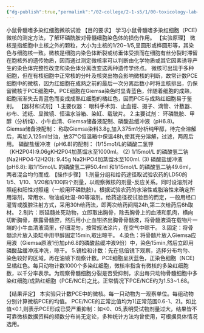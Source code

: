 ```yaml
---
{"dg-publish":true,"permalink":"/02-college/2-1-s5/1/00-toxicology-lab-class/mouse-bone-marrow-polychromatic-erythrocyte-micronucleus-test/","tags":["毒理学基础","实验课/毒理学"]}
---
```


小鼠骨髓嗜多染红细胞微核试验
【目的要求】
学习小鼠骨髓嗜多染红细胞（PCE)微核的测定方法，了解环磷酰胺对骨髓细胞染色体的损伤作用。
【实验原理】
微核是指细胞中主核之外的颗粒，大小为主核的1/20~1/5,呈圆形或桦圆形等，其染色与细胞核一致。微核是细胞内染色体断裂或纺垂体受损而在细胞有丝分裂时滞留在胞核外的遗传物质，因而通过测定微核率可以判断由化学物质或其它因素诱导产生的染色体完整性改变和染色体分离改变这两种遗传学终点。
微核可出现于多种细胞，但在有核细胞中正常核的分叶及核突出物会影响微核的判断，故常计数PCE细胞中的微核，因为红细胞在成熟之前的最后一次分离后数小时将主核排出，仍保留微核于PCE细胞中。PCE细胞在Giemsa染色时显青蓝色，伴随着细胞的成熟，细胞渐渐失去青蓝色而变成成熟红细胞的橘红色，因而PCE与成熟红细胞易于鉴别。
【器材和试剂】
1.主要仪器：
眼科手术剪、止血钳、摄子、滴管、计数器、纱布、滤纸、显微镜、恒温水浴箱、染缸、载玻片。
2.主要试剂：
环磷酰胺、甲醇（分析纯）、小牛血清、Giemsa储备液配制、磷酸盐缓冲液（pH6.8)。
Giemsa储备液配制：
称取Giemsa染料3.8g,加入375m1分析纯甲醇，待完全溶解后，再加入125ml甘油，放37℃恒温箱中保温48h,使其充分溶解，过滤，两周后用。
磷酸盐缓冲液（pH6.8)的配制：
(1/15mo1/L的磷酸二氢钾（KH2P04):9.06gKH2P04加蒸馏水至1000ml。
(2) 1/15mol/L 的磷酸氢二钠(Na2HPO4·12H2O): 9.45g Na2HPO4加蒸馏水至100ml.
(3) 磷酸盐缓冲液(pH6.8): 取1/15mol/L 的磷酸氢二钾50.4ml 和1/15mol/L 的磷酸氢二钠49.6ml，两者混合均匀而成.
【操作步骤】
1.剂量分组和给药途径取试验农药的LD50的1/5、1/10、1/20和1/100四个剂量，以观察微核的剂量-反应关系。同时设溶剂对照组和阳性对照组（一般用环磷酰胺）。根据试验农药的水溶性或脂溶性来确定所用溶剂，常用水、物油或吐温-80等溶剂。给药途径视试验目的而定，一般用经口灌胃或腹腔注射方式，采用30h给药法，即两次给药间隔24h,第二次给药后6h取材。
2.制片：断延髓处死动物，立即取出胸骨，除去胸骨上的血液和肌肉，横向切断胸骨，暴露骨髓腔，然后用小止血钳挤出胸骨骨髓液，将骨髓液滴在载物片一端的小牛血清液滴里，仔细混匀，按常规法涂片，在空气中晾干。
3.固定：将骨髓涂片放入染缸中用甲醇固定15min,取出晾干。
4.染色：将骨髓片放入Giemsa应用液（Giemsa原液1份加ph6.8的磷酸盐缓冲液9份）中，染色15min,然后立即用磷酸盐缓冲液冲洗，晾干。
5.镜检和计数：先在低倍镜下观察，选择分布均匀、染色较好的区域，再在油镜下观察计数。PCE细胞呈灰蓝色，正染色细胞（NCE)呈橘红色。每只动物计数1000个多染红细胞，微核率指含有微核的多染红细胞数，以千分率表示。为观察骨髓细胞分裂是否受抑制，求出每只动物骨髓细胞中多染红细胞/成熟红细胞（PCE/NCE)之比。正常情况下PCE/NCE约为1.53~1.68。

【结果评定】
本实验只计数PCE中的微核。每一只动物为一观察单位。每组动物分别计算微核PCE的均值。
PCE/NCE的正常比值均为1(正常范围0.6-1、2)。如比值<0.1,则表示PCE形成已受严重抑制：如<0、05,表明受试物剂量过大，结果皆不可靠微核数据资料的频数分布尚无定论，多种统计方法均曾使用，可根据具体情况选用。